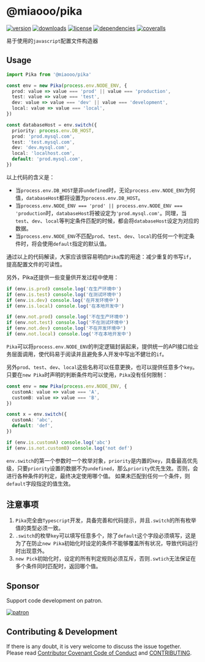# @miaooo/pika

[![version](https://img.shields.io/npm/v/@miaooo/pika.svg?style=flat-square)](https://www.npmjs.com/package/@miaooo/pika)
[![downloads](https://img.shields.io/npm/dm/@miaooo/pika.svg?style=flat-square)](https://www.npmjs.com/package/@miaooo/pika)
[![license](https://img.shields.io/npm/l/@miaooo/pika.svg?style=flat-square)](https://www.npmjs.com/package/@miaooo/pika)
[![dependencies](https://img.shields.io/david/Val-istar-Guo/pika.svg?style=flat-square)](https://www.npmjs.com/package/@miaooo/pika)
[![coveralls](https://img.shields.io/coveralls/github/Val-istar-Guo/pika.svg?style=flat-square)](https://coveralls.io/github/Val-istar-Guo/pika)



<!-- description -->
易于使用的`javascript`配置文件构造器
<!-- description -->

## Usage

<!-- usage -->
```typescript
import Pika from '@miaooo/pika'

const env = new Pika(process.env.NODE_ENV, {
  prod: value => value === 'prod' || value === 'production',
  test: value => value === 'test',
  dev: value => value === 'dev' || value === 'development',
  local: value => value === 'local',
})

const databaseHost = env.switch({
  priority: process.env.DB_HOST,
  prod: 'prod.mysql.com',
  test: 'test.mysql.com',
  dev: 'dev.mysql.com',
  local: 'localhost.com',
  default: 'prod.mysql.com',
})
```

以上代码的含义是：

- 当`process.env.DB_HOST`是非`undefined`时，无论`process.env.NODE_ENV`为何值，`databaseHost`都将设置为`process.env.DB_HOST`。
- 当`process.env.NODE_ENV === 'prod' || process.env.NODE_ENV === 'production`时，`databaseHost`将被设定为`'prod.mysql.com'`。同理，当`test`、`dev`、`local`等判定条件匹配的时候，都会将`databaseHost`设定为对应的数据。
- 当`process.env.NODE_ENV`不匹配`prod`、`test`、`dev`、`local`的任何一个判定条件时，将会使用`default`指定的默认值。

通过以上的代码解读，大家应该很容易明白`Pika`库的用途：减少重复的书写`if`，提高配置文件的可读性。

另外，Pika还提供一些变量供开发过程中使用：
```typescript
if (env.is.prod) console.log('在生产环境中')
if (env.is.test) console.log('在测试环境中')
if (env.is.dev) console.log('在开发环境中')
if (env.is.local) console.log('在本地开发中')

if (env.not.prod) console.log('不在生产环境中')
if (env.not.test) console.log('不在测试环境中')
if (env.not.dev) console.log('不在开发环境中')
if (env.not.local) console.log('不在本地开发中')
```

`Pika`可以将`process.env.NODE_ENV`的判定逻辑封装起来，提供统一的API接口给业务层面调用，使代码易于阅读并且避免多人开发中写出不健壮的`if`。

另外`prod`、`test`、`dev`、`local`这些名称可以任意更换，也可以提供任意多个`key`。只要在`new Pika`时声明的判断条件均可以使用，`Pika`没有任何限制：

```typescript
const env = new Pika(process.env.NODE_ENV, {
  customA: value => value === 'A',
  customB: value => value === 'B',
})

const x = env.switch({
  customA: 'abc',
  default: 'def',
})

if (env.is.customA) console.log('abc')
if (env.is.not.customB) console.log('not def')
```

`env.switch`的第一个参数时一个枚举对象，`priority`是内置的`key`，具备最高优先级，只要`priority`设置的数据不为`undefined`，那么`priority`优先生效。否则，会进行各种条件的判定，最终决定使用哪个值。
如果未匹配到任何一个条件，则`default`字段指定的值生效。
<!-- usage -->

<!-- addition -->
## 注意事项

1. `Pika`完全由`Typescript`开发，具备完善和代码提示，并且`.switch`的所有枚举值的类型必须一致。
2. `.switch`的枚举`key`可以填写任意多个，除了`default`这个字段必须填写，这是为了在防止`new Pika`初始化时设定的条件不能够覆盖所有状况，导致代码运行时出现意外。
3. `new Pick`初始化时，设定的所有判定规则必须互斥，否则`.swtich`无法保证在多个条件同时匹配时，返回哪个值。
<!-- addition -->

## Sponsor

Support code development on patron.

[![patron](https://c5.patreon.com/external/logo/become_a_patron_button@2x.png)](https://www.patreon.com/bePatron?u=22478507)

## Contributing & Development

If there is any doubt, it is very welcome to discuss the issue together.
Please read [Contributor Covenant Code of Conduct](.github/CODE_OF_CONDUCT.md) and [CONTRIBUTING](.github/CONTRIBUTING.md).

